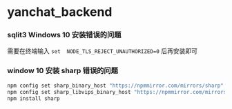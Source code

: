 # yanchat_backend

### sqlit3 Windows 10 安装错误的问题
需要在终端输入 `set  NODE_TLS_REJECT_UNAUTHORIZED=0` 后再安装即可

### window 10 安装 sharp 错误的问题
```bash
npm config set sharp_binary_host "https://npmmirror.com/mirrors/sharp"
npm config set sharp_libvips_binary_host "https://npmmirror.com/mirrors/sharp-libvips"
npm install sharp
```